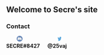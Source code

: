 # 
## Welcome to Secre's site
### Contact
<p>
&emsp;&emsp;<img src="discord logo.png" alt="Discord" style="width:16px;height:16px;" > 
&emsp;&emsp;&emsp;&emsp;&emsp;&emsp;
<img src="twitterlogo.jpg" alt="Twitter" style="width:16px;height:16px;" >
<br><strong> SECRE#8427 &emsp; @25vaj</strong>
</p>
